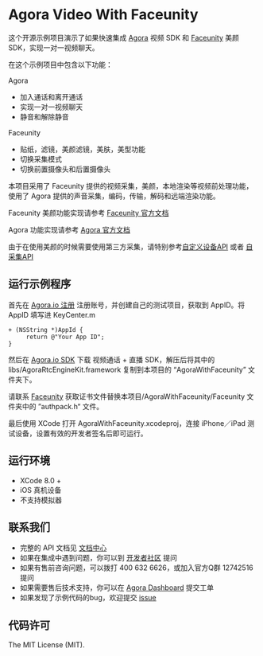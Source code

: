 # Agora Video With Faceunity

这个开源示例项目演示了如果快速集成 [Agora](www.agora.io) 视频 SDK 和 [Faceunity](http://www.faceunity.com) 美颜 SDK，实现一对一视频聊天。

在这个示例项目中包含以下功能：

Agora 

- 加入通话和离开通话
- 实现一对一视频聊天
- 静音和解除静音

Faceunity

- 贴纸，滤镜，美颜滤镜，美肤，美型功能
- 切换采集模式
- 切换前置摄像头和后置摄像头

本项目采用了 Faceunity 提供的视频采集，美颜，本地渲染等视频前处理功能，使用了 Agora 提供的声音采集，编码，传输，解码和远端渲染功能。

Faceunity 美颜功能实现请参考 [Faceunity 官方文档](http://www.faceunity.com/technical/)

Agora 功能实现请参考 [Agora 官方文档](https://docs.agora.io/cn/2.1.2/product/Interactive%20Broadcast/API%20Reference/live_video_ios?platform=iOS)

由于在使用美颜的时候需要使用第三方采集，请特别参考[自定义设备API](https://docs.agora.io/cn/2.1.2/product/Interactive%20Broadcast/API%20Reference/custom_live_ios?platform=iOS#agoravideosourceprotocol)  或者 [自采集API](https://docs.agora.io/cn/2.1.2/product/Interactive%20Broadcast/API%20Reference/custom_live_ios?platform=iOS#agoravideosourceprotocol)

## 运行示例程序
首先在 [Agora.io 注册](https://dashboard.agora.io/cn/signup/) 注册账号，并创建自己的测试项目，获取到 AppID。将 AppID 填写进 KeyCenter.m

```
+ (NSString *)AppId {
     return @"Your App ID";
}
```
然后在 [Agora.io SDK](https://www.agora.io/cn/download/) 下载 视频通话 + 直播 SDK，解压后将其中的 libs/AgoraRtcEngineKit.framework 复制到本项目的 “AgoraWithFaceunity” 文件夹下。

请联系 [Faceunity](http://www.faceunity.com) 获取证书文件替换本项目/AgoraWithFaceunity/Faceunity 文件夹中的 ”authpack.h“ 文件。

最后使用 XCode 打开 AgoraWithFaceunity.xcodeproj，连接 iPhone／iPad 测试设备，设置有效的开发者签名后即可运行。

## 运行环境
* XCode 8.0 +
* iOS 真机设备
* 不支持模拟器

## 联系我们

- 完整的 API 文档见 [文档中心](https://docs.agora.io/cn/)
- 如果在集成中遇到问题，你可以到 [开发者社区](https://dev.agora.io/cn/) 提问
- 如果有售前咨询问题，可以拨打 400 632 6626，或加入官方Q群 12742516 提问
- 如果需要售后技术支持，你可以在 [Agora Dashboard](https://dashboard.agora.io) 提交工单
- 如果发现了示例代码的bug，欢迎提交 [issue](https://github.com/AgoraIO/Agora-Video-With-FaceUnity-iOS/issues)

## 代码许可

The MIT License (MIT).


